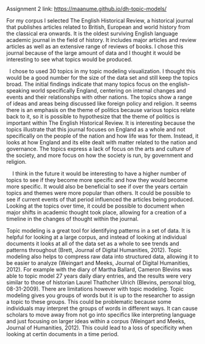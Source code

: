 
Assignment 2 link: https://maanume.github.io/dh-topic-models/


   For my corpus I selected The English Historical Review, a historical journal that publishes articles related to British, European and world history from the classical era onwards. It is the oldest surviving English language academic journal in the field of history. It includes major articles and review articles as well as an extensive range of reviews of books. I chose this journal because of the large amount of data and I thought it would be interesting to see what topics would be produced.
   
   I chose to used 30 topics in my topic modeling visualization. I thought this would be a good number for the size of the data set and still keep the topics broad. The initial findings indicate that many topics focus on the english-speaking world specifically England, centering on internal changes and events and their relationships with other nations. The topics show a range of ideas and areas being discussed like foreign policy and religion. It seems there is an emphasis on the theme of politics because various topics relate back to it, so it is possible to hypothesize that the theme of politics is important within The English Historical Review. It is interesting because the topics illustrate that this journal focuses on England as a whole and not specifically on the people of the nation and how life was for them. Instead, it  looks at how England and its elite dealt with matter related to the nation and governance. The topics express a lack of focus on the arts and culture of the society, and more focus on how the society is run, by government and religion. 
   
      I think in the future it would be interesting to have a higher number of topics to see if they become more specific and how they would become more specific. It would also be beneficial to see if over the years certain topics and themes were more popular than others. It could be possible to see if current events of that period influenced the articles being produced. Looking at the topics over time, it could be possible to document when major shifts in academic thought took place, allowing for a creation of a timeline in the changes of thought within the journal.
      
   Topic modeling is a great tool for identifying patterns in a set of data. It is helpful for looking at a large corpus, and instead of looking at individual documents it looks at all of the data set as a whole to see trends and patterns throughout (Brett, Journal of Digital Humanities, 2012). Topic modeling also helps to compress raw data into structured data, allowing it to be easier to analyze (Weingart and Meeks, Journal of Digital Humanities, 2012). For example with the diary of Martha Ballard, Cameron Blevins was able to topic model 27 years daily diary entries, and the results were very similar to those of historian Laurel Thathcher Ulrich (Blevins, personal blog, 08-31-2009). There are limitations however with topic modeling. Topic modeling gives you groups of words but it is up to the researcher to assign a topic to these groups. This could be problematic because some individuals may interpret the groups of words in different ways. It can cause scholars to move away from not go into specifics like interpreting language and just focusing on larger ideas within a corpus (Weingart and Meeks, Journal of Humanities, 2012). This could lead to a loss of specificity when looking at certin documents in a time period.

